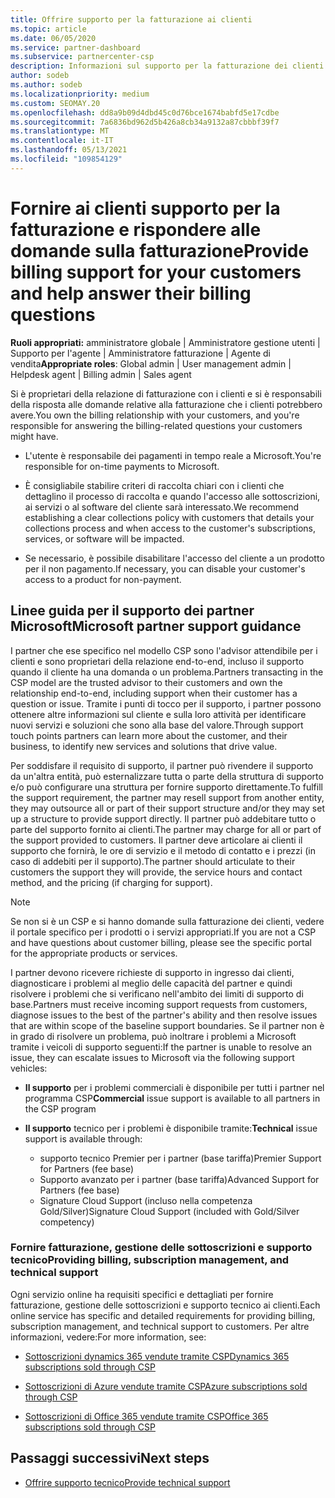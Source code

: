 ```yaml
---
title: Offrire supporto per la fatturazione ai clienti
ms.topic: article
ms.date: 06/05/2020
ms.service: partner-dashboard
ms.subservice: partnercenter-csp
description: Informazioni sul supporto per la fatturazione dei clienti necessario dai partner del programma CSP. Questo supporto include la proprietà della relazione di fatturazione del cliente e la risposta alle domande di fatturazione.
author: sodeb
ms.author: sodeb
ms.localizationpriority: medium
ms.custom: SEOMAY.20
ms.openlocfilehash: dd8a9b09d4dbd45c0d76bce1674babfd5e17cdbe
ms.sourcegitcommit: 7a6836bd962d5b426a8cb34a9132a87cbbbf39f7
ms.translationtype: MT
ms.contentlocale: it-IT
ms.lasthandoff: 05/13/2021
ms.locfileid: "109854129"
---
```

# <a name="provide-billing-support-for-your-customers-and-help-answer-their-billing-questions"></a><span data-ttu-id="37285-104">Fornire ai clienti supporto per la fatturazione e rispondere alle domande sulla fatturazione</span><span class="sxs-lookup"><span data-stu-id="37285-104">Provide billing support for your customers and help answer their billing questions</span></span>


<span data-ttu-id="37285-105">**Ruoli appropriati:** amministratore globale | Amministratore gestione utenti | Supporto per l'agente | Amministratore fatturazione | Agente di vendita</span><span class="sxs-lookup"><span data-stu-id="37285-105">**Appropriate roles**: Global admin | User management admin | Helpdesk agent | Billing admin | Sales agent</span></span>

<span data-ttu-id="37285-106">Si è proprietari della relazione di fatturazione con i clienti e si è responsabili della risposta alle domande relative alla fatturazione che i clienti potrebbero avere.</span><span class="sxs-lookup"><span data-stu-id="37285-106">You own the billing relationship with your customers, and you're responsible for answering the billing-related questions your customers might have.</span></span>

- <span data-ttu-id="37285-107">L'utente è responsabile dei pagamenti in tempo reale a Microsoft.</span><span class="sxs-lookup"><span data-stu-id="37285-107">You're responsible for on-time payments to Microsoft.</span></span>

- <span data-ttu-id="37285-108">È consigliabile stabilire criteri di raccolta chiari con i clienti che dettaglino il processo di raccolta e quando l'accesso alle sottoscrizioni, ai servizi o al software del cliente sarà interessato.</span><span class="sxs-lookup"><span data-stu-id="37285-108">We recommend establishing a clear collections policy with customers that details your collections process and when access to the customer's subscriptions, services, or software will be impacted.</span></span>

- <span data-ttu-id="37285-109">Se necessario, è possibile disabilitare l'accesso del cliente a un prodotto per il non pagamento.</span><span class="sxs-lookup"><span data-stu-id="37285-109">If necessary, you can disable your customer's access to a product for non-payment.</span></span>

## <a name="microsoft-partner-support-guidance"></a><span data-ttu-id="37285-110">Linee guida per il supporto dei partner Microsoft</span><span class="sxs-lookup"><span data-stu-id="37285-110">Microsoft partner support guidance</span></span>

<span data-ttu-id="37285-111">I partner che ese specifico nel modello CSP sono l'advisor attendibile per i clienti e sono proprietari della relazione end-to-end, incluso il supporto quando il cliente ha una domanda o un problema.</span><span class="sxs-lookup"><span data-stu-id="37285-111">Partners transacting in the CSP model are the trusted advisor to their customers and own the relationship end-to-end, including support when their customer has a question or issue.</span></span> <span data-ttu-id="37285-112">Tramite i punti di tocco per il supporto, i partner possono ottenere altre informazioni sul cliente e sulla loro attività per identificare nuovi servizi e soluzioni che sono alla base del valore.</span><span class="sxs-lookup"><span data-stu-id="37285-112">Through support touch points partners can learn more about the customer, and their business, to identify new services and solutions that drive value.</span></span>

<span data-ttu-id="37285-113">Per soddisfare il requisito di supporto, il partner può rivendere il supporto da un'altra entità, può esternalizzare tutta o parte della struttura di supporto e/o può configurare una struttura per fornire supporto direttamente.</span><span class="sxs-lookup"><span data-stu-id="37285-113">To fulfill the support requirement, the partner may resell support from another entity, they may outsource all or part of their support structure and/or they may set up a structure to provide support directly.</span></span>  <span data-ttu-id="37285-114">Il partner può addebitare tutto o parte del supporto fornito ai clienti.</span><span class="sxs-lookup"><span data-stu-id="37285-114">The partner may charge for all or part of the support provided to customers.</span></span> <span data-ttu-id="37285-115">Il partner deve articolare ai clienti il supporto che fornirà, le ore di servizio e il metodo di contatto e i prezzi (in caso di addebiti per il supporto).</span><span class="sxs-lookup"><span data-stu-id="37285-115">The partner should articulate to their customers the support they will provide, the service hours and contact method, and the pricing (if charging for support).</span></span> 

>[!Note]
><span data-ttu-id="37285-116">Se non si è un CSP e si hanno domande sulla fatturazione dei clienti, vedere il portale specifico per i prodotti o i servizi appropriati.</span><span class="sxs-lookup"><span data-stu-id="37285-116">If you are not a CSP and have questions about customer billing, please see the specific portal for the appropriate products or services.</span></span>

<span data-ttu-id="37285-117">I partner devono ricevere richieste di supporto in ingresso dai clienti, diagnosticare i problemi al meglio delle capacità del partner e quindi risolvere i problemi che si verificano nell'ambito dei limiti di supporto di base.</span><span class="sxs-lookup"><span data-stu-id="37285-117">Partners must receive incoming support requests from customers, diagnose issues to the best of the partner's ability and then resolve issues that are within scope of the baseline support boundaries.</span></span> <span data-ttu-id="37285-118">Se il partner non è in grado di risolvere un problema, può inoltrare i problemi a Microsoft tramite i veicoli di supporto seguenti:</span><span class="sxs-lookup"><span data-stu-id="37285-118">If the partner is unable to resolve an issue, they can escalate issues to Microsoft via the following support vehicles:</span></span>

- <span data-ttu-id="37285-119">**Il supporto** per i problemi commerciali è disponibile per tutti i partner nel programma CSP</span><span class="sxs-lookup"><span data-stu-id="37285-119">**Commercial** issue support is available to all partners in the CSP program</span></span>

- <span data-ttu-id="37285-120">**Il supporto** tecnico per i problemi è disponibile tramite:</span><span class="sxs-lookup"><span data-stu-id="37285-120">**Technical** issue support is available through:</span></span>

  - <span data-ttu-id="37285-121">supporto tecnico Premier per i partner (base tariffa)</span><span class="sxs-lookup"><span data-stu-id="37285-121">Premier Support for Partners (fee base)</span></span>
  - <span data-ttu-id="37285-122">Supporto avanzato per i partner (base tariffa)</span><span class="sxs-lookup"><span data-stu-id="37285-122">Advanced Support for Partners (fee base)</span></span>
  - <span data-ttu-id="37285-123">Signature Cloud Support (incluso nella competenza Gold/Silver)</span><span class="sxs-lookup"><span data-stu-id="37285-123">Signature Cloud Support (included with Gold/Silver competency)</span></span>

### <a name="providing-billing-subscription-management-and-technical-support"></a><span data-ttu-id="37285-124">Fornire fatturazione, gestione delle sottoscrizioni e supporto tecnico</span><span class="sxs-lookup"><span data-stu-id="37285-124">Providing billing, subscription management, and technical support</span></span> 

<span data-ttu-id="37285-125">Ogni servizio online ha requisiti specifici e dettagliati per fornire fatturazione, gestione delle sottoscrizioni e supporto tecnico ai clienti.</span><span class="sxs-lookup"><span data-stu-id="37285-125">Each online service has specific and detailed requirements for providing billing, subscription management, and technical support to customers.</span></span> <span data-ttu-id="37285-126">Per altre informazioni, vedere:</span><span class="sxs-lookup"><span data-stu-id="37285-126">For more information, see:</span></span>

- [<span data-ttu-id="37285-127">Sottoscrizioni dynamics 365 vendute tramite CSP</span><span class="sxs-lookup"><span data-stu-id="37285-127">Dynamics 365 subscriptions sold through CSP</span></span>](https://www.microsoftpartnercommunity.com/t5/CSP/Microsoft-Partner-Support-Guidance/m-p/5262#M30)

- [<span data-ttu-id="37285-128">Sottoscrizioni di Azure vendute tramite CSP</span><span class="sxs-lookup"><span data-stu-id="37285-128">Azure subscriptions sold through CSP</span></span>](https://www.microsoftpartnercommunity.com/t5/CSP/Microsoft-Partner-Support-Guidance/m-p/5263#M31)

- [<span data-ttu-id="37285-129">Sottoscrizioni di Office 365 vendute tramite CSP</span><span class="sxs-lookup"><span data-stu-id="37285-129">Office 365 subscriptions sold through CSP</span></span>](https://www.microsoftpartnercommunity.com/t5/CSP/Microsoft-Partner-Support-Guidance/m-p/5264#M32)
 
## <a name="next-steps"></a><span data-ttu-id="37285-130">Passaggi successivi</span><span class="sxs-lookup"><span data-stu-id="37285-130">Next steps</span></span>

- [<span data-ttu-id="37285-131">Offrire supporto tecnico</span><span class="sxs-lookup"><span data-stu-id="37285-131">Provide technical support</span></span>](provide-technical-support.md)